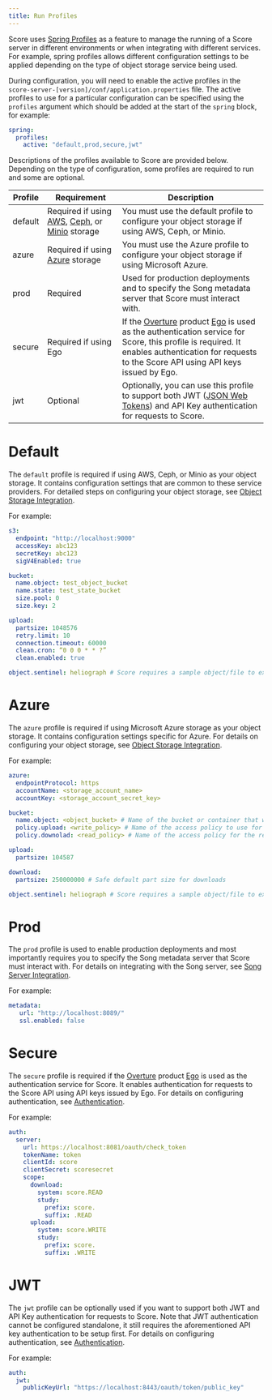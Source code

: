 ```yaml
---
title: Run Profiles
---
```


Score uses [Spring Profiles](https://docs.spring.io/spring-boot/docs/1.2.0.M1/reference/html/boot-features-profiles.html) as a feature to manage the running of a Score server in different environments or when integrating with different services.  For example, spring profiles allows different configuration settings to be applied depending on the type of object storage service being used.

During configuration, you will need to enable the active profiles in the `score-server-[version]/conf/application.properties` file.  The active profiles to use for a particular configuration can be specified using the `profiles` argument which should be added at the start of the `spring` block, for example:

```yaml
spring:
  profiles:
    active: "default,prod,secure,jwt"

```
Descriptions of the profiles available to Score are provided below.  Depending on the type of configuration, some profiles are required to run and some are optional.

| Profile | Requirement | Description |
|---------|-------------|-------------|
| default | Required if using [AWS](https://aws.amazon.com/s3/), [Ceph](https://ceph.io/), or [Minio](https://min.io/) storage | You must use the default profile to configure your object storage if using AWS, Ceph, or Minio. |
| azure | Required if using [Azure](https://azure.microsoft.com/en-ca/services/storage/) storage | You must use the Azure profile to configure your object storage if using Microsoft Azure. |
| prod | Required | Used for production deployments and to specify the Song metadata server that Score must interact with. |
| secure | Required if using Ego | If the [Overture](https://overture.bio) product [Ego](/documentation/ego) is used as the authentication service for Score, this profile is required.  It enables authentication for requests to the Score API using API keys issued by Ego. |
| jwt | Optional | Optionally, you can use this profile to support both JWT ([JSON Web Tokens](https://jwt.io/)) and API Key authentication for requests to Score. |             

# Default

The `default` profile is required if using AWS, Ceph, or Minio as your object storage.  It contains configuration settings that are common to these service providers.  For detailed steps on configuring your object storage, see [Object Storage Integration](/documentation/score/installation/configuration/object-storage).

For example:

```yaml
s3:
  endpoint: "http://localhost:9000"
  accessKey: abc123
  secretKey: abc123
  sigV4Enabled: true

bucket:
  name.object: test_object_bucket
  name.state: test_state_bucket
  size.pool: 0
  size.key: 2

upload:
  partsize: 1048576
  retry.limit: 10
  connection.timeout: 60000
  clean.cron: “0 0 0 * * ?”
  clean.enabled: true

object.sentinel: heliograph # Score requires a sample object/file to exist in the object storage for `ping` operations; default is `heliograph`
```

# Azure

The `azure` profile is required if using Microsoft Azure storage as your object storage.  It contains configuration settings specific for Azure.  For details on configuring your object storage, see [Object Storage Integration](/documentation/score/installation/configuration/object-storage).

For example:

```yaml
azure:
  endpointProtocol: https
  accountName: <storage_account_name>
  accountKey: <storage_account_secret_key>

bucket:
  name.object: <object_bucket> # Name of the bucket or container that will store the object data
  policy.upload: <write_policy> # Name of the access policy to use for write/add/modify operations
  policy.downolad: <read_policy> # Name of the access policy for the read/list operations

upload:
  partsize: 104587

download:
  partsize: 250000000 # Safe default part size for downloads

object.sentinel: heliograph # Score requires a sample object/file to exist in the object storage for `ping` operations; default is `heliograph`
```

# Prod

The `prod` profile is used to enable production deployments and most importantly requires you to specify the Song metadata server that Score must interact with.  For details on integrating with the Song server, see [Song Server Integration](/documentation/score/installation/configuration/song).

For example:

```yaml
metadata:
   url: "http://localhost:8089/"
   ssl.enabled: false
```

# Secure 

The `secure` profile is required if the [Overture](https://overture.bio) product [Ego](/documentation/ego) is used as the authentication service for Score.  It enables authentication for requests to the Score API using API keys issued by Ego.  For details on configuring authentication, see [Authentication](documentation/score/installation/authentication).

For example:

``` yaml
auth:
  server:
    url: https://localhost:8081/oauth/check_token
    tokenName: token
    clientId: score
    clientSecret: scoresecret
    scope:
      download:
        system: score.READ
        study:
          prefix: score.
          suffix: .READ
      upload:
        system: score.WRITE
        study:
          prefix: score.
          suffix: .WRITE
```

# JWT

The `jwt` profile can be optionally used if you want to support both JWT and API Key authentication for requests to Score.  Note that JWT authentication cannot be configured standalone, it still requires the aforementioned API key authentication to be setup first.  For details on configuring authentication, see [Authentication](documentation/score/installation/authentication).

For example:

```yaml
auth:
  jwt:
    publicKeyUrl: "https://localhost:8443/oauth/token/public_key"
```